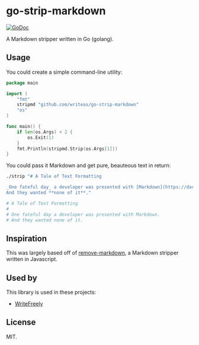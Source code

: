 # go-strip-markdown

[![GoDoc](https://godoc.org/github.com/writeas/go-strip-markdown?status.svg)](https://godoc.org/github.com/writeas/go-strip-markdown)

A Markdown stripper written in Go (golang).

## Usage
You could create a simple command-line utility:

```go
package main

import (
	"fmt"
	stripmd "github.com/writeas/go-strip-markdown"
	"os"
)

func main() {
	if len(os.Args) < 2 {
		os.Exit(1)
	}
	fmt.Println(stripmd.Strip(os.Args[1]))
}
```

You could pass it Markdown and get pure, beauteous text in return:

```bash
./strip "# A Tale of Text Formatting

_One fateful day_ a developer was presented with [Markdown](https://daringfireball.net/projects/markdown/).
And they wanted **none of it**."

# A Tale of Text Formatting
#
# One fateful day a developer was presented with Markdown.
# And they wanted none of it.
```

## Inspiration
This was largely based off of [remove-markdown](https://github.com/stiang/remove-markdown), a Markdown stripper written in Javascript.

## Used by

This library is used in these projects:

* [WriteFreely](https://github.com/writeas/writefreely)

## License
MIT.
